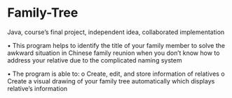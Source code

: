 # Family-Tree
Java, course’s final project, independent idea, collaborated implementation	

•	This program helps to identify the title of your family member to solve the awkward situation in Chinese family reunion when you don’t know how to address your relative due to the complicated naming system

•	The program is able to:
  o	Create, edit, and store information of relatives
  o	Create a visual drawing of your family tree automatically which displays relative’s information 
